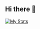 ## Hi there 👋

[![My Stats](https://github-readme-stats.vercel.app/api?username=MissiegoBeats)](https://github.com/anuraghazra/github-readme-stats)
